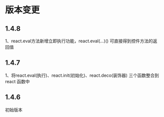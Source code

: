 # 版本变更

## 1.4.8

1、react.eval方法新增立即执行功能，react.eval\(...\)\(\)  可直接得到控件方法的返回值

## 1.4.7

1、将react.eval\(执行\)、react.init\(初始化\)、react.deco\(装饰器\) 三个函数整合到 react 函数中

## 1.4.6

初始版本

